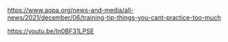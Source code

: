 https://www.aopa.org/news-and-media/all-news/2021/december/06/training-tip-things-you-cant-practice-too-much


https://youtu.be/In0BF31LPSE